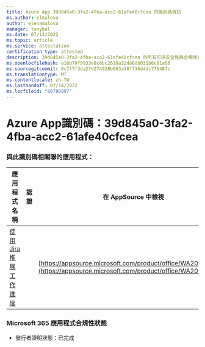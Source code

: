 ```yaml
---
title: Azure App 39d845a0-3fa2-4fba-acc2-61afe40cfcea 的識別碼資訊
ms.author: elmalova
author: elenamalova
manager: tonybal
ms.date: 07/13/2022
ms.topic: article
ms.service: attestation
certification_type: attested
description: 39d845a0-3fa2-4fba-acc2-61afe40cfcea 的所有可用安全性與合規性資訊。
ms.openlocfilehash: a16b70f9933e8c6bc2630a32da6db031b6c81a56
ms.sourcegitcommit: 0c7f7f3da27d274928b863a18ff16d4dc775487c
ms.translationtype: MT
ms.contentlocale: zh-TW
ms.lasthandoff: 07/14/2022
ms.locfileid: "66780997"
---
```

# <a name="azure-app-id-39d845a0-3fa2-4fba-acc2-61afe40cfcea"></a>Azure App識別碼：39d845a0-3fa2-4fba-acc2-61afe40cfcea


### <a name="apps-associated-with-this-id"></a>與此識別碼相關聯的應用程式：
| **應用程式名稱** | **認證** | **在 AppSource 中檢視** |
|--------------|---------------|-----------------------|
| [使用 Jira 推展工作進度](../forward/WA200002855.md) |  | [https://appsource.microsoft.com/product/office/WA200002855](https://appsource.microsoft.com/product/office/WA200002855) |

### <a name="microsoft-365-app-compliance-status"></a>Microsoft 365 應用程式合規性狀態
- 發行者證明狀態：已完成
